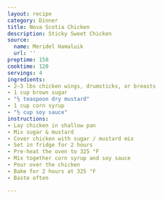 ```yaml
---
layout: recipe
category: Dinner
title: Nova Scotia Chicken
description: Sticky Sweet Chicken
source:
  name: Meridel Hamaluik
  url: ''
preptime: 150
cooktime: 120
servings: 4
ingredients:
- 2–3 lbs chicken wings, drumsticks, or breasts
- 1 cup brown sugar
- "½ teaspoon dry mustard"
- 1 cup corn syrup
- "½ cup soy sauce"
instructions:
- Lay chicken in shallow pan
- Mix sugar & mustard
- Cover chicken with sugar / mustard mix
- Set in fridge for 2 hours
- Pre-heat the oven to 325 °F
- Mix together corn syrup and soy sauce
- Pour over the chicken
- Bake for 2 hours at 325 °F
- Baste often

---
```

